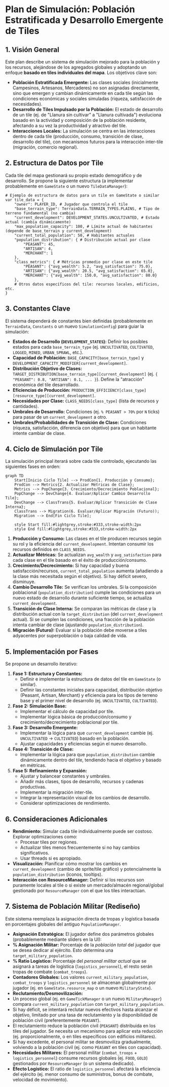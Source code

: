 # Plan de Simulación: Población Estratificada y Desarrollo Emergente de Tiles

## 1. Visión General

Este plan describe un sistema de simulación mejorado para la población y los recursos, alejándose de los agregados globales y adoptando un enfoque **basado en tiles individuales del mapa**. Los objetivos clave son:

*   **Población Estratificada Emergente:** Las clases sociales (inicialmente Campesinos, Artesanos, Mercaderes) no son asignadas directamente, sino que emergen y cambian dinámicamente en cada tile según las condiciones económicas y sociales simuladas (riqueza, satisfacción de necesidades).
*   **Desarrollo de Tiles Impulsado por la Población:** El estado de desarrollo de un tile (ej. de "Llanura sin cultivar" a "Llanura cultivada") evoluciona basado en la actividad y composición de la población residente, afectando a su vez la productividad y atractivo del tile.
*   **Interacciones Locales:** La simulación se centra en las interacciones dentro de cada tile (producción, consumo, transición de clase, desarrollo del tile), con mecanismos futuros para la interacción inter-tile (migración, comercio regional).

## 2. Estructura de Datos por Tile

Cada tile del mapa gestionará su propio estado demográfico y de desarrollo. Se propone la siguiente estructura (a implementar probablemente en `GameState` o un nuevo `TileDataManager`):

```gdscript
# Ejemplo de estructura de datos para un tile en GameState o similar
var tile_data = {
    "owner": PLAYER_ID, # Jugador que controla el tile
    "base_terrain_type": TerrainData.TERRAIN_TYPES.PLAINS, # Tipo de terreno fundamental (no cambia)
    "current_development": DEVELOPMENT_STATES.UNCULTIVATED, # Estado actual (cambia dinámicamente)
    "max_population_capacity": 100, # Límite actual de habitantes (depende de base_terrain y current_development)
    "current_total_population": 50, # Habitantes actuales
    "population_distribution": { # Distribución actual por clase
        "PEASANT": 45,
        "ARTISAN": 4,
        "MERCHANT": 1
    },
    "class_metrics": { # Métricas promedio por clase en este tile
        "PEASANT": {"avg_wealth": 5.2, "avg_satisfaction": 75.0},
        "ARTISAN": {"avg_wealth": 20.5, "avg_satisfaction": 65.0},
        "MERCHANT": {"avg_wealth": 150.0, "avg_satisfaction": 80.0}
    },
    # Otros datos específicos del tile: recursos locales, edificios, etc.
}
```

## 3. Constantes Clave

El sistema dependerá de constantes bien definidas (probablemente en `TerrainData`, `Constants` o un nuevo `SimulationConfig`) para guiar la simulación:

*   **Estados de Desarrollo (`DEVELOPMENT_STATES`):** Definir los posibles estados para cada `base_terrain_type` (ej. `UNCULTIVATED`, `CULTIVATED`, `LOGGED`, `MINED`, `URBAN_SPRAWL`, etc.).
*   **Capacidad de Población:** `BASE_CAPACITY[base_terrain_type]` y `DEVELOPMENT_CAPACITY_MODIFIER[current_development]`.
*   **Distribución Objetivo de Clases:** `TARGET_DISTRIBUTION[base_terrain_type][current_development]` (ej. `{ "PEASANT": 0.8, "ARTISAN": 0.1, ... }`). Define la "atracción" económica del tile desarrollado.
*   **Eficiencias de Producción:** `PRODUCTION_EFFICIENCY[class_type][resource_type][current_development]`.
*   **Necesidades por Clase:** `CLASS_NEEDS[class_type]` (lista de recursos y cantidades).
*   **Umbrales de Desarrollo:** Condiciones (ej. `% PEASANT > 70%` por `N` ticks) para pasar de un `current_development` a otro.
*   **Umbrales/Probabilidades de Transición de Clase:** Condiciones (riqueza, satisfacción, diferencia con objetivo) para que un habitante intente cambiar de clase.

## 4. Ciclo de Simulación por Tile

La simulación principal iterará sobre cada tile controlado, ejecutando las siguientes fases en orden:

```mermaid
graph TD
    Start[Inicio Ciclo Tile] --> ProdCon{1. Producción y Consumo};
    ProdCon --> Metrics{2. Actualizar Métricas de Clase};
    Metrics --> PopChange{3. Crecimiento/Decrecimiento Poblacional};
    PopChange --> DevChange{4. Evaluar/Aplicar Cambio Desarrollo Tile};
    DevChange --> ClassTrans{5. Evaluar/Aplicar Transición de Clase Interna};
    ClassTrans --> Migration(6. Evaluar/Aplicar Migración (Futuro));
    Migration --> End[Fin Ciclo Tile];

    style Start fill:#lightgrey,stroke:#333,stroke-width:2px
    style End fill:#lightgrey,stroke:#333,stroke-width:2px
```

1.  **Producción y Consumo:** Las clases en el tile producen recursos según su rol y la eficiencia del `current_development`. Intentan consumir los recursos definidos en `CLASS_NEEDS`.
2.  **Actualizar Métricas:** Se actualizan `avg_wealth` y `avg_satisfaction` para cada clase en el tile basado en el éxito de producción/consumo.
3.  **Crecimiento/Decrecimiento:** Si hay capacidad y buena satisfacción/recursos, `current_total_population` aumenta (añadiendo a la clase más necesitada según el objetivo). Si hay déficit severo, disminuye.
4.  **Cambio Desarrollo Tile:** Se verifican los umbrales. Si la composición poblacional (`population_distribution`) cumple las condiciones para un nuevo estado de desarrollo durante suficiente tiempo, se actualiza `current_development`.
5.  **Transición de Clase Interna:** Se comparan las métricas de clase y la distribución actual con la `target_distribution` (del `current_development` actual). Si se cumplen las condiciones, una fracción de la población intenta cambiar de clase (ajustando `population_distribution`).
6.  **Migración (Futuro):** Evaluar si la población debe moverse a tiles adyacentes por superpoblación o baja calidad de vida.

## 5. Implementación por Fases

Se propone un desarrollo iterativo:

1.  **Fase 1: Estructura y Constantes:**
    *   Definir e implementar la estructura de datos del tile en `GameState` (o similar).
    *   Definir las constantes iniciales para capacidad, distribución objetivo (Peasant, Artisan, Merchant) y eficiencia para los tipos de terreno base y el primer nivel de desarrollo (ej. `UNCULTIVATED`, `CULTIVATED`).
2.  **Fase 2: Simulación Base:**
    *   Implementar el cálculo de capacidad por tile.
    *   Implementar lógica básica de producción/consumo y crecimiento/decrecimiento poblacional por tile.
3.  **Fase 3: Desarrollo Emergente:**
    *   Implementar la lógica para que `current_development` cambie (ej. `UNCULTIVATED` -> `CULTIVATED`) basado en la población.
    *   Ajustar capacidades y eficiencias según el nuevo desarrollo.
4.  **Fase 4: Transición de Clase:**
    *   Implementar la lógica para que `population_distribution` cambie dinámicamente dentro del tile, tendiendo hacia el objetivo y basado en métricas.
5.  **Fase 5: Refinamiento y Expansión:**
    *   Ajustar y balancear constantes y umbrales.
    *   Añadir más clases, tipos de desarrollo, recursos y cadenas productivas.
    *   Implementar la migración inter-tile.
    *   Integrar la representación visual de los cambios de desarrollo.
    *   Considerar optimizaciones de rendimiento.

## 6. Consideraciones Adicionales

*   **Rendimiento:** Simular cada tile individualmente puede ser costoso. Explorar optimizaciones como:
    *   Procesar tiles por regiones.
    *   Actualizar tiles menos frecuentemente si no hay cambios significativos.
    *   Usar threads si es apropiado.
*   **Visualización:** Planificar cómo mostrar los cambios en `current_development` (cambio de sprite/tile gráfico) y potencialmente la `population_distribution` (iconos, tooltips).
*   **Interacción con ResourceManager:** Definir si los recursos son puramente locales al tile o si existe un mercado/almacén regional/global gestionado por `ResourceManager` con el que los tiles interactúan.

## 7. Sistema de Población Militar (Rediseño)

Este sistema reemplaza la asignación directa de tropas y logística basada en porcentajes globales del antiguo `PopulationManager`.

*   **Asignación Estratégica:** El jugador define dos parámetros globales (probablemente mediante sliders en la UI):
   *   **% Asignación Militar:** Porcentaje de la *población total* del jugador que se desea dedicar al ejército. Esto determina una `target_military_population`.
   *   **% Ratio Logístico:** Porcentaje del *personal militar actual* que se asignará a tareas de logística (`logistics_personnel`), el resto serán tropas de combate (`combat_troops`).
*   **Contadores Globales:** Los valores `current_military_population`, `combat_troops` y `logistics_personnel` se almacenan globalmente por jugador (ej. en `GameState.resource_map` o un nuevo `MilitaryState`).
*   **Reclutamiento/Desmovilización:**
   *   Un proceso global (ej. en `GameTickManager` o un nuevo `MilitaryManager`) compara `current_military_population` con `target_military_population`.
   *   Si hay déficit, se intentará reclutar nuevos efectivos hasta alcanzar el objetivo, limitado por una tasa de reclutamiento y la disponibilidad de población civil (preferentemente `PEASANT`).
   *   El reclutamiento reduce la población civil (`PEASANT`) distribuida en los tiles del jugador. Se necesita un mecanismo para aplicar esta reducción (ej. proporcionalmente, o en tiles específicos con edificios militares).
   *   Si hay excedente, el personal militar se desmoviliza gradualmente, volviendo a la población civil (ej. como `PEASANT` en tiles con capacidad).
*   **Necesidades Militares:** El personal militar (`combat_troops` + `logistics_personnel`) consume recursos globales (ej. `FOOD`, `GOLD`) gestionados por `ResourceManager` (o un sistema dedicado).
*   **Efecto Logístico:** El ratio de `logistics_personnel` afectará la eficiencia del ejército (ej. menor consumo de suministros, bonus de combate, velocidad de movimiento).
